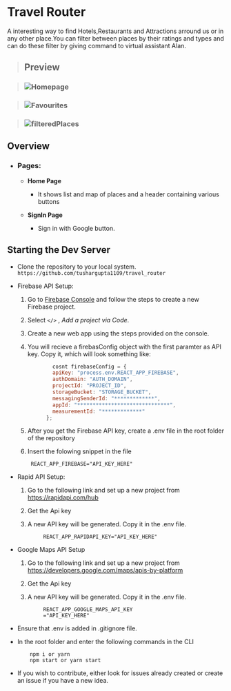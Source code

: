 # Travel Router

A interesting way to find Hotels,Restaurants and Attractions arround us or in any other place.You can filter between places by their ratings and types and can do these filter by giving command to virtual assistant Alan.

> ## Preview

> ### ![Homepage](<images/Screenshot(104).png>)

> ### ![Favourites](<images/Screenshot(110).png>)

> ### ![filteredPlaces](<images/Screenshot(106).png>)

## Overview

- ### Pages:

  - **Home Page**

    - It shows list and map of places and a header containing various buttons

  - **SignIn Page**

    - Sign in with Google button.

## **Starting the Dev Server**

- Clone the repository to your local system. `https://github.com/tushargupta1109/travel_router`

- Firebase API Setup:

  1.  Go to [Firebase Console](https://console.firebase.google.com) and follow the steps to create a new Firebase project.
  2.  Select `</>` , _Add a project via Code_.

  3.  Create a new web app using the steps provided on the console.

  4.  You will recieve a firebasConfig object with the first paramter as API key. Copy it, which will look something like:

      ```js
              cosnt firebaseConfig = {
              apiKey: "process.env.REACT_APP_FIREBASE",
              authDomain: "AUTH_DOMAIN",
              projectId: "PROJECT_ID",
              storageBucket: "STORAGE_BUCKET",
              messagingSenderId: "*************",
              appId: "******************************",
              measurementId: "*************"
            };
      ```

  5.  After you get the Firebase API key, create a .env file in the root folder of the repository

  6.  Insert the folowing snippet in the file

           REACT_APP_FIREBASE="API_KEY_HERE"

- Rapid API Setup:

  1.  Go to the following link and set up a new project from <https://rapidapi.com/hub>

  2.  Get the Api key

  3.  A new API key will be generated. Copy it in the .env file.

               REACT_APP_RAPIDAPI_KEY="API_KEY_HERE"

- Google Maps API Setup

  1.  Go to the following link and set up a new project from <https://developers.google.com/maps/apis-by-platform>

  2.  Get the Api key

  3.  A new API key will be generated. Copy it in the .env file.

               REACT_APP_GOOGLE_MAPS_API_KEY
               ="API_KEY_HERE"

- Ensure that .env is added in .gitignore file.

- In the root folder and enter the following commands in the CLI

          npm i or yarn
          npm start or yarn start

- If you wish to contribute, either look for issues already created or create an issue if you have a new idea.
  <br/>
